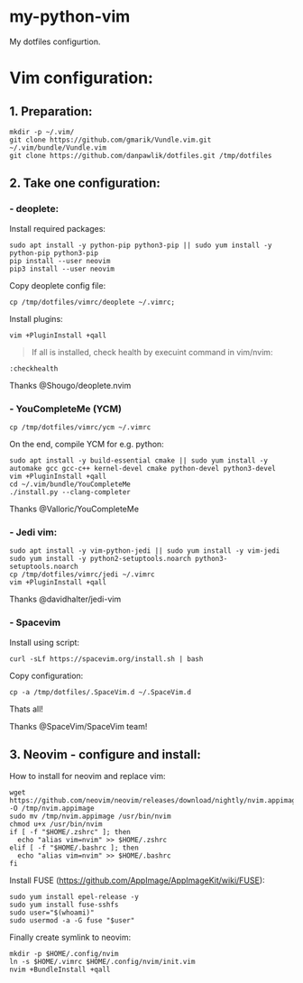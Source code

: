 # my-python-vim
My dotfiles configurtion.

# Vim configuration:

## 1. Preparation:
```
mkdir -p ~/.vim/
git clone https://github.com/gmarik/Vundle.vim.git ~/.vim/bundle/Vundle.vim
git clone https://github.com/danpawlik/dotfiles.git /tmp/dotfiles
```

## 2. Take one configuration:

### - deoplete:

Install required packages:
```
sudo apt install -y python-pip python3-pip || sudo yum install -y python-pip python3-pip
pip install --user neovim
pip3 install --user neovim
```
Copy deoplete config file:
```
cp /tmp/dotfiles/vimrc/deoplete ~/.vimrc;
```
Install plugins:
```
vim +PluginInstall +qall
```

> If all is installed, check health by execuint command in vim/nvim:
```
:checkhealth
```
Thanks @Shougo/deoplete.nvim

### - YouCompleteMe (YCM)

```
cp /tmp/dotfiles/vimrc/ycm ~/.vimrc
```

On the end, compile YCM for e.g. python:
```
sudo apt install -y build-essential cmake || sudo yum install -y automake gcc gcc-c++ kernel-devel cmake python-devel python3-devel
vim +PluginInstall +qall
cd ~/.vim/bundle/YouCompleteMe
./install.py --clang-completer
```
Thanks @Valloric/YouCompleteMe


### - Jedi vim:
```
sudo apt install -y vim-python-jedi || sudo yum install -y vim-jedi
sudo yum install -y python2-setuptools.noarch python3-setuptools.noarch
cp /tmp/dotfiles/vimrc/jedi ~/.vimrc
vim +PluginInstall +qall
```
Thanks @davidhalter/jedi-vim


### - Spacevim

Install using script:
```
curl -sLf https://spacevim.org/install.sh | bash
```

Copy configuration:
```
cp -a /tmp/dotfiles/.SpaceVim.d ~/.SpaceVim.d
```

Thats all!

Thanks @SpaceVim/SpaceVim team!


## 3. Neovim - configure and install:

How to install for neovim and replace vim:
```
wget https://github.com/neovim/neovim/releases/download/nightly/nvim.appimage -O /tmp/nvim.appimage
sudo mv /tmp/nvim.appimage /usr/bin/nvim
chmod u+x /usr/bin/nvim
if [ -f "$HOME/.zshrc" ]; then
  echo "alias vim=nvim" >> $HOME/.zshrc
elif [ -f "$HOME/.bashrc ]; then
  echo "alias vim=nvim" >> $HOME/.bashrc
fi
```

Install FUSE (https://github.com/AppImage/AppImageKit/wiki/FUSE):
```
sudo yum install epel-release -y
sudo yum install fuse-sshfs
sudo user="$(whoami)"
sudo usermod -a -G fuse "$user"
```

Finally create symlink to neovim:
```
mkdir -p $HOME/.config/nvim
ln -s $HOME/.vimrc $HOME/.config/nvim/init.vim
nvim +BundleInstall +qall
```
